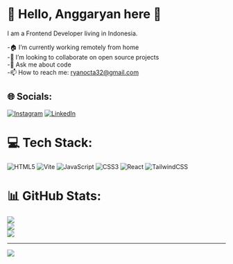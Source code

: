 # 💫 Hello, Anggaryan here 👋 

I am a Frontend Developer living in Indonesia.

-🏠 I’m currently working remotely from home<br>-👯 I’m looking to collaborate on open source projects<br>-💬 Ask me about code<br>-📫 How to reach me: ryanocta32@gmail.com



## 🌐 Socials:
[![Instagram](https://img.shields.io/badge/Instagram-%23E4405F.svg?logo=Instagram&logoColor=white)](https://instagram.com/https://www.instagram.com/anggaryan24/) [![LinkedIn](https://img.shields.io/badge/LinkedIn-%230077B5.svg?logo=linkedin&logoColor=white)](https://linkedin.com/in/https://www.linkedin.com/in/ryanocta/) 



# 💻 Tech Stack:
![HTML5](https://img.shields.io/badge/html5-%23E34F26.svg?style=for-the-badge&logo=html5&logoColor=white) ![Vite](https://img.shields.io/badge/vite-%23646CFF.svg?style=for-the-badge&logo=vite&logoColor=white) ![JavaScript](https://img.shields.io/badge/javascript-%23323330.svg?style=for-the-badge&logo=javascript&logoColor=%23F7DF1E) ![CSS3](https://img.shields.io/badge/css3-%231572B6.svg?style=for-the-badge&logo=css3&logoColor=white) ![React](https://img.shields.io/badge/react-%2320232a.svg?style=for-the-badge&logo=react&logoColor=%2361DAFB) ![TailwindCSS](https://img.shields.io/badge/tailwindcss-%2338B2AC.svg?style=for-the-badge&logo=tailwind-css&logoColor=white)


# 📊 GitHub Stats:
![](https://github-readme-stats.vercel.app/api?username=Anggary4n&theme=dark&hide_border=false&include_all_commits=false&count_private=false)<br/>
![](https://github-readme-streak-stats.herokuapp.com/?user=Anggary4n&theme=dark&hide_border=false)<br/>
![](https://github-readme-stats.vercel.app/api/top-langs/?username=Anggary4n&theme=dark&hide_border=false&include_all_commits=false&count_private=false&layout=compact)

---
[![](https://visitcount.itsvg.in/api?id=Anggary4n&icon=0&color=0)](https://visitcount.itsvg.in)

<!-- Proudly created with GPRM ( https://gprm.itsvg.in ) -->

